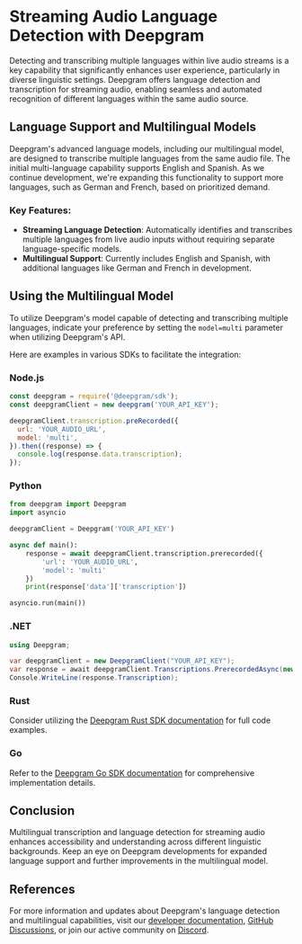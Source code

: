 # Streaming Audio Language Detection with Deepgram

Detecting and transcribing multiple languages within live audio streams is a key capability that significantly enhances user experience, particularly in diverse linguistic settings. Deepgram offers language detection and transcription for streaming audio, enabling seamless and automated recognition of different languages within the same audio source.

## Language Support and Multilingual Models

Deepgram's advanced language models, including our multilingual model, are designed to transcribe multiple languages from the same audio file. The initial multi-language capability supports English and Spanish. As we continue development, we're expanding this functionality to support more languages, such as German and French, based on prioritized demand.

### Key Features:
- **Streaming Language Detection**: Automatically identifies and transcribes multiple languages from live audio inputs without requiring separate language-specific models.
- **Multilingual Support**: Currently includes English and Spanish, with additional languages like German and French in development.

## Using the Multilingual Model

To utilize Deepgram's model capable of detecting and transcribing multiple languages, indicate your preference by setting the `model=multi` parameter when utilizing Deepgram's API.

Here are examples in various SDKs to facilitate the integration:

### Node.js
```javascript
const deepgram = require('@deepgram/sdk');
const deepgramClient = new deepgram('YOUR_API_KEY');

deepgramClient.transcription.preRecorded({
  url: 'YOUR_AUDIO_URL',
  model: 'multi',
}).then((response) => {
  console.log(response.data.transcription);
});
```

### Python
```python
from deepgram import Deepgram
import asyncio

deepgramClient = Deepgram('YOUR_API_KEY')

async def main():
    response = await deepgramClient.transcription.prerecorded({
        'url': 'YOUR_AUDIO_URL',
        'model': 'multi'
    })
    print(response['data']['transcription'])

asyncio.run(main())
```

### .NET
```csharp
using Deepgram;

var deepgramClient = new DeepgramClient("YOUR_API_KEY");
var response = await deepgramClient.Transcriptions.PrerecordedAsync(new Uri("YOUR_AUDIO_URL"), model: "multi");
Console.WriteLine(response.Transcription);
```

### Rust
Consider utilizing the [Deepgram Rust SDK documentation](https://github.com/deepgram) for full code examples.

### Go
Refer to the [Deepgram Go SDK documentation](https://github.com/deepgram) for comprehensive implementation details.

## Conclusion
Multilingual transcription and language detection for streaming audio enhances accessibility and understanding across different linguistic backgrounds. Keep an eye on Deepgram developments for expanded language support and further improvements in the multilingual model.

## References
For more information and updates about Deepgram's language detection and multilingual capabilities, visit our [developer documentation](https://developers.deepgram.com/docs), [GitHub Discussions](https://github.com/orgs/deepgram/discussions), or join our active community on [Discord](https://discord.gg/deepgram).